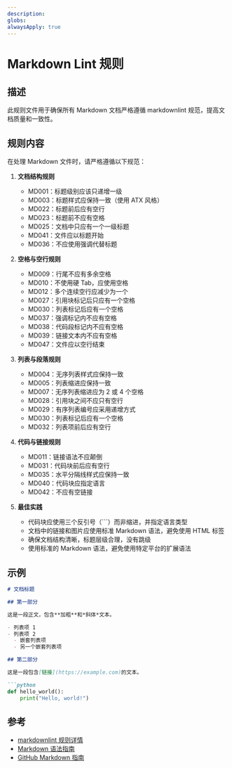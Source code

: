 ```yaml
---
description: 
globs: 
alwaysApply: true
---
```

# Markdown Lint 规则

## 描述

此规则文件用于确保所有 Markdown 文档严格遵循 markdownlint 规范，提高文档质量和一致性。

## 规则内容

在处理 Markdown 文件时，请严格遵循以下规范：

1. **文档结构规则**
   - MD001：标题级别应该只递增一级
   - MD003：标题样式应保持一致（使用 ATX 风格）
   - MD022：标题前后应有空行
   - MD023：标题前不应有空格
   - MD025：文档中只应有一个一级标题
   - MD041：文件应以标题开始
   - MD036：不应使用强调代替标题

2. **空格与空行规则**
   - MD009：行尾不应有多余空格
   - MD010：不使用硬 Tab，应使用空格
   - MD012：多个连续空行应减少为一个
   - MD027：引用块标记后只应有一个空格
   - MD030：列表标记后应有一个空格
   - MD037：强调标记内不应有空格
   - MD038：代码段标记内不应有空格
   - MD039：链接文本内不应有空格
   - MD047：文件应以空行结束

3. **列表与段落规则**
   - MD004：无序列表样式应保持一致
   - MD005：列表缩进应保持一致
   - MD007：无序列表缩进应为 2 或 4 个空格
   - MD028：引用块之间不应只有空行
   - MD029：有序列表编号应采用递增方式
   - MD030：列表标记后应有一个空格
   - MD032：列表项前后应有空行

4. **代码与链接规则**
   - MD011：链接语法不应颠倒
   - MD031：代码块前后应有空行
   - MD035：水平分隔线样式应保持一致
   - MD040：代码块应指定语言
   - MD042：不应有空链接

5. **最佳实践**
   - 代码块应使用三个反引号（```）而非缩进，并指定语言类型
   - 文档中的链接和图片应使用标准 Markdown 语法，避免使用 HTML 标签
   - 确保文档结构清晰，标题层级合理，没有跳级
   - 使用标准的 Markdown 语法，避免使用特定平台的扩展语法

## 示例

```markdown
# 文档标题

## 第一部分

这是一段正文，包含**加粗**和*斜体*文本。

- 列表项 1
- 列表项 2
  - 嵌套列表项
  - 另一个嵌套列表项

## 第二部分

这是一段包含[链接](https://example.com)的文本。

```python
def hello_world():
    print("Hello, world!")
```

## 参考

- [markdownlint 规则详情](mdc:https:/github.com/DavidAnson/markdownlint/blob/main/doc/Rules.md)
- [Markdown 语法指南](mdc:https:/www.markdownguide.org)
- [GitHub Markdown 指南](mdc:https:/docs.github.com/cn/get-started/writing-on-github/getting-started-with-writing-and-formatting-on-github/basic-writing-and-formatting-syntax)
